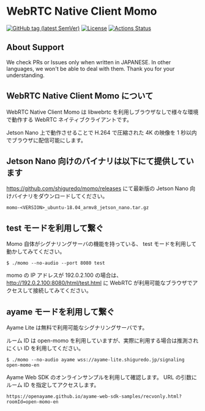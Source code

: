 # WebRTC Native Client Momo

[![GitHub tag (latest SemVer)](https://img.shields.io/github/tag/shiguredo/momo.svg)](https://github.com/shiguredo/momo)
[![License](https://img.shields.io/badge/License-Apache%202.0-blue.svg)](https://opensource.org/licenses/Apache-2.0)
[![Actions Status](https://github.com/shiguredo/momo/workflows/daily-build-workflow/badge.svg)](https://github.com/shiguredo/momo/actions)

## About Support

We check PRs or Issues only when written in JAPANESE.
In other languages, we won't be able to deal with them. Thank you for your understanding.

## WebRTC Native Client Momo について

WebRTC Native Client Momo は libwebrtc を利用しブラウザなしで様々な環境で動作する WebRTC ネイティブクライアントです。

Jetson Nano 上で動作させることで H.264 で圧縮された 4K の映像を 1 秒以内でブラウザに配信可能にします。

## Jetson Nano 向けのバイナリは以下にて提供しています

https://github.com/shiguredo/momo/releases にて最新版の Jetson Nano 向けバイナリをダウンロードしてください。

```
momo-<VERSION>_ubuntu-18.04_armv8_jetson_nano.tar.gz
```

## test モードを利用して繋ぐ

Momo 自体がシグナリングサーバの機能を持っている、 test モードを利用して動かしてみてください。

```shell
$ ./momo --no-audio --port 8080 test
```

momo の IP アドレスが 192.0.2.100 の場合は、
http://192.0.2.100:8080/html/test.html に WebRTC が利用可能なブラウザでアクセスして接続してみてください。

## ayame モードを利用して繋ぐ

Ayame Lite は無料で利用可能なシグナリングサーバです。

ルーム ID は open-momo を利用していますが、実際に利用する場合は推測されにくい ID を利用してください。

```shell
$ ./momo --no-audio ayame wss://ayame-lite.shiguredo.jp/signaling open-momo-en
```

Ayame Web SDK のオンラインサンプルを利用して確認します。 URL の引数にルーム ID を指定してアクセスします。

```
https://openayame.github.io/ayame-web-sdk-samples/recvonly.html?roomId=open-momo-en
```
